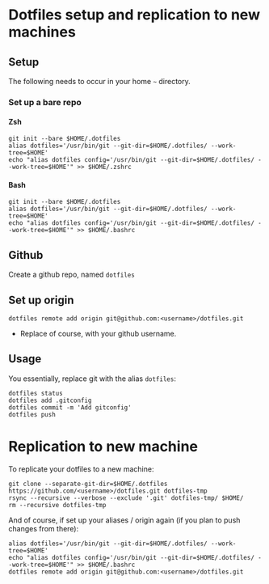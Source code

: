 # Dotfiles setup and replication to new machines

## Setup

The following needs to occur in your home `~` directory.

### Set up a bare repo

#### Zsh

    git init --bare $HOME/.dotfiles
    alias dotfiles='/usr/bin/git --git-dir=$HOME/.dotfiles/ --work-tree=$HOME'
    echo "alias dotfiles config='/usr/bin/git --git-dir=$HOME/.dotfiles/ --work-tree=$HOME'" >> $HOME/.zshrc

#### Bash

    git init --bare $HOME/.dotfiles
    alias dotfiles='/usr/bin/git --git-dir=$HOME/.dotfiles/ --work-tree=$HOME'
    echo "alias dotfiles config='/usr/bin/git --git-dir=$HOME/.dotfiles/ --work-tree=$HOME'" >> $HOME/.bashrc

## Github

Create a github repo, named `dotfiles`

## Set up origin

    dotfiles remote add origin git@github.com:<username>/dotfiles.git

* Replace <username> of course, with your github username.

## Usage

You essentially, replace git with the alias `dotfiles`:

    dotfiles status
    dotfiles add .gitconfig
    dotfiles commit -m 'Add gitconfig'
    dotfiles push

# Replication to new machine

To replicate your dotfiles to a new machine:

    git clone --separate-git-dir=$HOME/.dotfiles
    https://github.com/<username>/dotfiles.git dotfiles-tmp
    rsync --recursive --verbose --exclude '.git' dotfiles-tmp/ $HOME/
    rm --recursive dotfiles-tmp

And of course, if set up your aliases / origin again (if you plan to push changes from
there):

    alias dotfiles='/usr/bin/git --git-dir=$HOME/.dotfiles/ --work-tree=$HOME'
    echo "alias dotfiles config='/usr/bin/git --git-dir=$HOME/.dotfiles/ --work-tree=$HOME'" >> $HOME/.bashrc
    dotfiles remote add origin git@github.com:<username>/dotfiles.git
